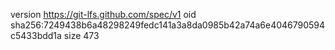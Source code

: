 version https://git-lfs.github.com/spec/v1
oid sha256:7249438b6a48298249fedc141a3a8da0985b42a74a6e4046790594c5433bdd1a
size 473
